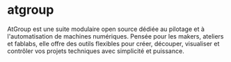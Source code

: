 # atgroup
AtGroup est une suite modulaire open source dédiée au pilotage et à l'automatisation de machines numériques. Pensée pour les makers, ateliers et fablabs, elle offre des outils flexibles pour créer, découper, visualiser et contrôler vos projets techniques avec simplicité et puissance.
